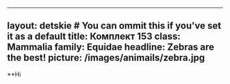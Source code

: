 
---
layout: detskie # You can ommit this if you've set it as a default
title: Комплект 153
class:     Mammalia
family: Equidae
headline: Zebras are the best!
picture: /images/animails/zebra.jpg
---
**Hi
